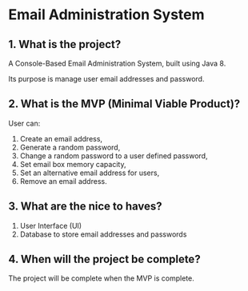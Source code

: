 # Email Administration System

## 1. What is the project?

A Console-Based Email Administration System, built using Java 8.

Its purpose is manage user email addresses and password.

## 2. What is the MVP (Minimal Viable Product)?

User can: 

1. Create an email address, 
2. Generate a random password, 
3. Change a random password to a user defined password, 
4. Set email box memory capacity,
5. Set an alternative email address for users,
6. Remove an email address.

## 3. What are the nice to haves?

1. User Interface (UI)
2. Database to store email addresses and passwords

## 4. When will the project be complete?

The project will be complete when the MVP is complete.
